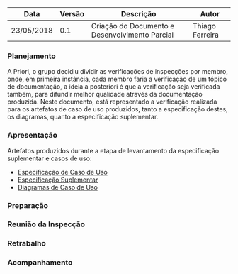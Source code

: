 |Data|Versão|Descrição|Autor|
|----|------|---------|-----|
|23/05/2018|0.1|Criação do Documento e Desenvolvimento Parcial|Thiago Ferreira|

### Planejamento
A Priori, o grupo decidiu dividir as verificações de inspecções por membro, onde, em primeira instância, cada membro faria a verificação de um tópico de documentação, a ideia a posteriori é que a verificação seja verificada também, para difundir melhor qualidade através da documentação produzida. Neste documento, está representado a verificação realizada para os artefatos de caso de uso produzidos, tanto a especificação destes, os diagramas, quanto a especificação suplementar.
### Apresentação
Artefatos produzidos durante a etapa de levantamento da especificação suplementar e casos de uso: 
* [Especificação de Caso de Uso](Especificação-de-Casos-de-Uso)
* [Especificação Suplementar](Especificação-Suplementar)
* [Diagramas de Caso de Uso](Diagramas-de-Casos-de-Uso)
### Preparação
### Reunião da Inspecção
### Retrabalho
### Acompanhamento
